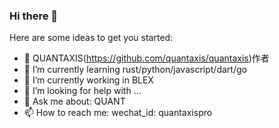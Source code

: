 ### Hi there 👋


Here are some ideas to get you started:

- 🔭 QUANTAXIS(https://github.com/quantaxis/quantaxis)作者
- 🌱 I’m currently learning rust/python/javascript/dart/go
- 👯 I’m currently working in BLEX
- 🤔 I’m looking for help with ...
- 💬 Ask me about: QUANT
- 📫 How to reach me: wechat_id: quantaxispro


